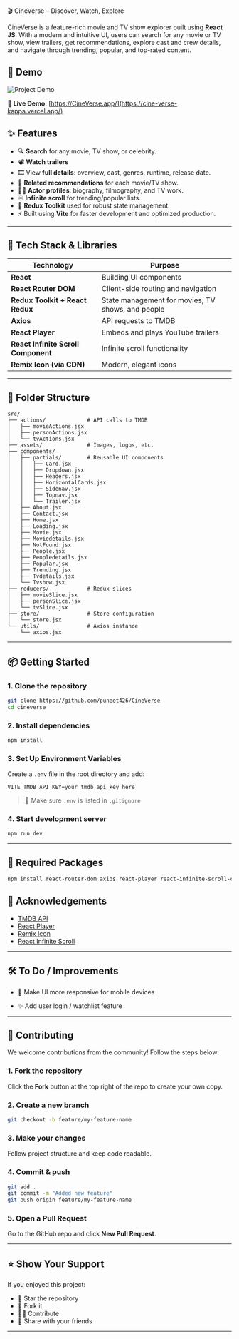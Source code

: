 🎬 CineVerse – Discover, Watch, Explore

CineVerse is a feature-rich movie and TV show explorer built using **React JS**. With a modern and intuitive UI, users can search for any movie or TV show, view trailers, get recommendations, explore cast and crew details, and navigate through trending, popular, and top-rated content.

## 🎥 Demo

![Project Demo](/public/Cineverse.gif)

🚀 **Live Demo**: [https://CineVerse.app/](https://cine-verse-kappa.vercel.app/)



## ✨ Features

- 🔍 **Search** for any movie, TV show, or celebrity.
- 📽 **Watch trailers** 
- 🎞 View **full details**: overview, cast, genres, runtime, release date.
- 🤖 **Related recommendations** for each movie/TV show.
- 🧑‍🎤 **Actor profiles**: biography, filmography, and TV work.
- ♾️ **Infinite scroll** for trending/popular lists.
- 🧠 **Redux Toolkit** used for robust state management.
- ⚡ Built using **Vite** for faster development and optimized production.



---

## 🧩 Tech Stack & Libraries

| Technology | Purpose |
|------------|---------|
| **React** | Building UI components |
| **React Router DOM** | Client-side routing and navigation |
| **Redux Toolkit + React Redux** | State management for movies, TV shows, and people |
| **Axios** | API requests to TMDB |
| **React Player** | Embeds and plays YouTube trailers |
| **React Infinite Scroll Component** | Infinite scroll functionality |
| **Remix Icon (via CDN)** | Modern, elegant icons |

---

## 🧱 Folder Structure

```
src/
├── actions/             # API calls to TMDB
│   ├── movieActions.jsx
│   ├── personActions.jsx
│   └── tvActions.jsx
├── assets/              # Images, logos, etc.
├── components/
│   ├── partials/        # Reusable UI components
│   │   ├── Card.jsx
│   │   ├── Dropdown.jsx
│   │   ├── Headers.jsx
│   │   ├── HorizontalCards.jsx
│   │   ├── Sidenav.jsx
│   │   ├── Topnav.jsx
│   │   └── Trailer.jsx
│   ├── About.jsx
│   ├── Contact.jsx
│   ├── Home.jsx
│   ├── Loading.jsx
│   ├── Movie.jsx
│   ├── Moviedetails.jsx
│   ├── NotFound.jsx
│   ├── People.jsx
│   ├── Peopledetails.jsx
│   ├── Popular.jsx
│   ├── Trending.jsx
│   ├── Tvdetails.jsx
│   └── Tvshow.jsx
├── reducers/            # Redux slices
│   ├── movieSlice.jsx
│   ├── personSlice.jsx
│   └── tvSlice.jsx
├── store/               # Store configuration
│   └── store.jsx
└── utils/               # Axios instance
    └── axios.jsx
```

---
## 📦 Getting Started

### 1. Clone the repository

```bash
git clone https://github.com/puneet426/CineVerse
cd cineverse
```

### 2. Install dependencies

```bash
npm install
```
### 3. Set Up Environment Variables

Create a `.env` file in the root directory and add:

```env
VITE_TMDB_API_KEY=your_tmdb_api_key_here
```

> 🔐 Make sure `.env` is listed in `.gitignore`


### 4. Start development server

```bash
npm run dev
```
---

## 📁 Required Packages

```bash
npm install react-router-dom axios react-player react-infinite-scroll-component @reduxjs/toolkit react-redux
```

## 🙌 Acknowledgements

- [TMDB API](https://www.themoviedb.org/)
- [React Player](https://github.com/cookpete/react-player)
- [Remix Icon](https://remixicon.com/)
- [React Infinite Scroll](https://www.npmjs.com/package/react-infinite-scroll-component)

---



## 🛠️ To Do / Improvements

- 📱 Make UI more responsive for mobile devices

- ✨ Add user login / watchlist feature


---


## 🤝 Contributing

We welcome contributions from the community! Follow the steps below:

### 1. Fork the repository

Click the **Fork** button at the top right of the repo to create your own copy.

### 2. Create a new branch

```bash
git checkout -b feature/my-feature-name
```

### 3. Make your changes

Follow project structure and keep code readable.

### 4. Commit & push

```bash
git add .
git commit -m "Added new feature"
git push origin feature/my-feature-name
```

### 5. Open a Pull Request

Go to the GitHub repo and click **New Pull Request**.

---
## ⭐ Show Your Support

If you enjoyed this project:

- 🌟 Star the repository
- 🍴 Fork it
- 🧑‍💻 Contribute
- 📢 Share with your friends

---
